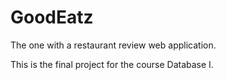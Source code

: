 # GoodEatz
The one with a restaurant review web application.

This is the final project for the course Database I.
